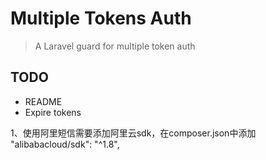 # Multiple Tokens Auth

> A Laravel guard for multiple token auth

## TODO
* README
* Expire tokens

1、使用阿里短信需要添加阿里云sdk，在composer.json中添加
"alibabacloud/sdk": "^1.8",
